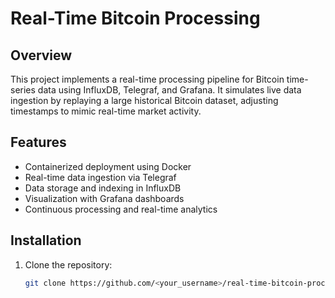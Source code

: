 # Real-Time Bitcoin Processing

## Overview
This project implements a real-time processing pipeline for Bitcoin time-series data using InfluxDB, Telegraf, and Grafana. It simulates live data ingestion by replaying a large historical Bitcoin dataset, adjusting timestamps to mimic real-time market activity.

## Features
- Containerized deployment using Docker
- Real-time data ingestion via Telegraf
- Data storage and indexing in InfluxDB
- Visualization with Grafana dashboards
- Continuous processing and real-time analytics

## Installation
1. Clone the repository:
   ```bash
   git clone https://github.com/<your_username>/real-time-bitcoin-processing.git
